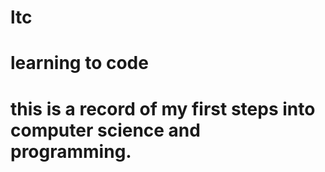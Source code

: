 # ltc
# learning to code
# this is a record of my first steps into computer science and programming.
